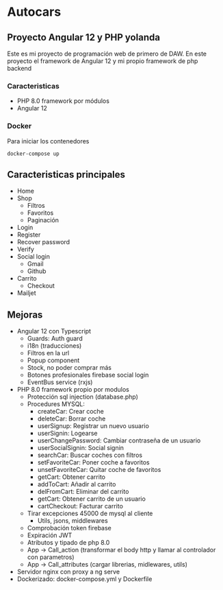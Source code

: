 # Autocars 
## Proyecto Angular 12 y PHP yolanda
Este es mi proyecto de programación web de primero de DAW.
En este proyecto el framework de Angular 12 y mi propio framework de php backend
### Caracteristicas
* PHP 8.0 framework por módulos
* Angular 12

### Docker
Para iniciar los contenedores
```console
docker-compose up
```

## Caracteristicas principales
- Home
- Shop
	- Filtros
	- Favoritos
	- Paginación
- Login
- Register
- Recover password
- Verify
- Social login
	- Gmail
	- Github
- Carrito
	- Checkout
- Mailjet

## Mejoras
- Angular 12 con Typescript
	- Guards: Auth guard
	- i18n (traducciones)
	- Filtros en la url
	- Popup component
	- Stock, no poder comprar más
	- Botones profesionales firebase social login
	- EventBus service (rxjs)
- PHP 8.0 framework propio por modulos
	- Protección sql injection (database.php)
	- Procedures MYSQL: 
		- createCar: Crear coche
		- deleteCar: Borrar coche
		- userSignup: Registrar un nuevo usuario
		- userSignin: Logearse 
		- userChangePassword: Cambiar contraseña de un usuario
		- userSocialSignin: Social signin
		- searchCar: Buscar coches con filtros
		- setFavoriteCar: Poner coche a favoritos
		- unsetFavoriteCar: Quitar coche de favoritos
		- getCart: Obtener carrito
		- addToCart: Añadir al carrito
		- delFromCart: Eliminar del carrito
		- getCart: Obtener carrito de un usuario
		- cartCheckout: Facturar carrito
	- Tirar excepciones 45000 de mysql al cliente
		- Utils, jsons, middlewares 
	- Comprobación token firebase 
	- Expiración JWT 
	- Atributos y tipado de php 8.0
	- App -> Call_action (transformar el body http y llamar al controlador con parametros)
	- App -> Call_attributes (cargar librerias, midlewares, utils)
- Servidor nginx con proxy a ng serve
- Dockerizado: docker-compose.yml y Dockerfile
